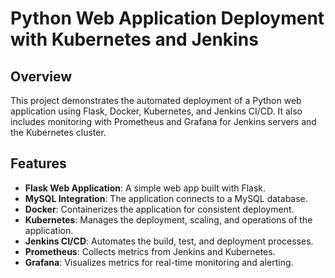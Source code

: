# Python Web Application Deployment with Kubernetes and Jenkins

## Overview

This project demonstrates the automated deployment of a Python web application using Flask, Docker, Kubernetes, and Jenkins CI/CD. It also includes monitoring with Prometheus and Grafana for Jenkins servers and the Kubernetes cluster.

## Features

- **Flask Web Application**: A simple web app built with Flask.
- **MySQL Integration**: The application connects to a MySQL database.
- **Docker**: Containerizes the application for consistent deployment.
- **Kubernetes**: Manages the deployment, scaling, and operations of the application.
- **Jenkins CI/CD**: Automates the build, test, and deployment processes.
- **Prometheus**: Collects metrics from Jenkins and Kubernetes.
- **Grafana**: Visualizes metrics for real-time monitoring and alerting.
